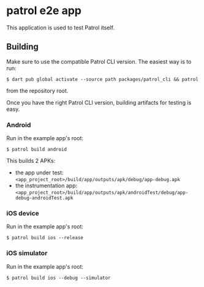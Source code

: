 # patrol e2e app

This application is used to test Patrol itself.

## Building

Make sure to use the compatible Patrol CLI version. The easiest way is to run:

```console
$ dart pub global activate --source path packages/patrol_cli && patrol
```

from the repository root.

Once you have the right Patrol CLI version, building artifacts for testing is
easy.

### Android

Run in the example app's root:

```console
$ patrol build android
```

This builds 2 APKs:

- the app under test: `<app_project_root>/build/app/outputs/apk/debug/app-debug.apk`
- the instrumentation app: `<app_project_root>/build/app/outputs/apk/androidTest/debug/app-debug-androidTest.apk`

### iOS device

Run in the example app's root:

```console
$ patrol build ios --release
```

### iOS simulator

Run in the example app's root:

```
$ patrol build ios --debug --simulator
```
